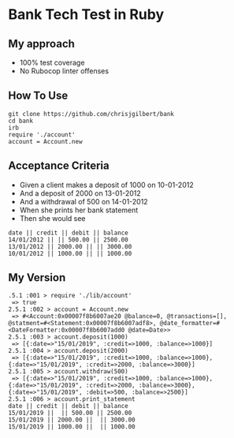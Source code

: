 # Bank Tech Test in Ruby

## My approach   
* 100% test coverage
* No Rubocop linter offenses

## How To Use
`git clone https://github.com/chrisjgilbert/bank`   
`cd bank`   
`irb`   
`require './account'`   
`account = Account.new`

## Acceptance Criteria   
* Given a client makes a deposit of 1000 on 10-01-2012
* And a deposit of 2000 on 13-01-2012
* And a withdrawal of 500 on 14-01-2012
* When she prints her bank statement
* Then she would see
```
date || credit || debit || balance
14/01/2012 || || 500.00 || 2500.00
13/01/2012 || 2000.00 || || 3000.00
10/01/2012 || 1000.00 || || 1000.00
```

## My Version   
```
.5.1 :001 > require './lib/account'
 => true
2.5.1 :002 > account = Account.new
 => #<Account:0x00007f8b6007ae20 @balance=0, @transactions=[], @statment=#<Statement:0x00007f8b6007adf8>, @date_formatter=#<DateFormatter:0x00007f8b6007add0 @date=Date>>
2.5.1 :003 > account.deposit(1000)
 => [{:date=>"15/01/2019", :credit=>1000, :balance=>1000}]
2.5.1 :004 > account.deposit(2000)
 => [{:date=>"15/01/2019", :credit=>1000, :balance=>1000}, {:date=>"15/01/2019", :credit=>2000, :balance=>3000}]
2.5.1 :005 > account.withdraw(500)
 => [{:date=>"15/01/2019", :credit=>1000, :balance=>1000}, {:date=>"15/01/2019", :credit=>2000, :balance=>3000}, {:date=>"15/01/2019", :debit=>500, :balance=>2500}]
2.5.1 :006 > account.print_statement
date || credit || debit || balance
15/01/2019 ||  || 500.00 || 2500.00
15/01/2019 || 2000.00 ||  || 3000.00
15/01/2019 || 1000.00 ||  || 1000.00
```

